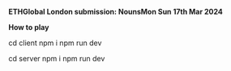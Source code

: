 **ETHGlobal London submission: NounsMon
Sun 17th Mar 2024**

**How to play**

cd client
npm i
npm run dev

cd server
npm i
npm run dev
